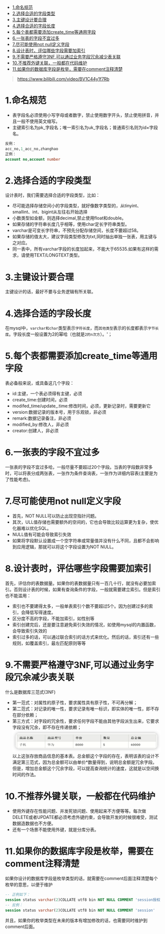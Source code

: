 - [1.命名规范](#1命名规范)
- [2.选择合适的字段类型](#2选择合适的字段类型)
- [3.主键设计要合理](#3主键设计要合理)
- [4.选择合适的字段长度](#4选择合适的字段长度)
- [5.每个表都需要添加create\_time等通用字段](#5每个表都需要添加create_time等通用字段)
- [6.一张表的字段不宜过多](#6一张表的字段不宜过多)
- [7.尽可能使用not null定义字段](#7尽可能使用not-null定义字段)
- [8.设计表时，评估哪些字段需要加索引](#8设计表时评估哪些字段需要加索引)
- [9.不需要严格遵守3NF,可以通过业务字段冗余减少表关联](#9不需要严格遵守3nf可以通过业务字段冗余减少表关联)
- [10.不推荐外键关联，一般都在代码维护](#10不推荐外键关联一般都在代码维护)
- [11.如果你的数据库字段是枚举，需要在comment注释清楚](#11如果你的数据库字段是枚举需要在comment注释清楚)

> <https://www.bilibili.com/video/BV1C44y1f7Rb>

# 1.命名规范

- 表字段名必须使用小写字母或者数字，禁止使用数字开头，禁止使用拼音，并且一般不使用英文缩写。
- 主键索引名为pk_字段名；唯一索引名为uk_字段名；普通索引名则为id×字段名。

```sql
反例：
acc_no,1_acc_no,zhanghao
正例：
account no,account number
```

# 2.选择合适的字段类型

设计表时，我们需要选择合适的字段类型，比如：

- 尽可能选择存储空间小的字段类型，就好像数字类型的，从tinyint、smallint、int、bigint从左往右开始选择
- 小数类型如金额，则选择decimal,禁止使用float和double。
- 如果存储的字符串长度几乎相等，使用char定长字符串类型。
- varchar是可变长字符串，不预先分配存储空间，长度不要超过58。
- 如果存储的值太大，建议字段类型修改为txt,同时抽出单独一张表，用主键与之对应。
- 同一表中，所有varchar字段的长度加起来，不能大于65535.如果有这样的需求，请使用TEXT/LONGTEXT类型。

# 3.主键设计要合理

主键设计的话，最好不要与业务逻辑有所关联。

# 4.选择合适的字段长度

在mysql中，`varchar和char`类型表示`字符长度`，而`其他类型`表示的长度都表示`字节长度`。字段长度一般设置为2的幂哈（也就是`2的n次方`）。'；

# 5.每个表都需要添加create_time等通用字段

表必备般来说，或具备这几个字段：

- id:主键，一个表必须得有主键，必须
- create_time:创建时间，必须
- modifed_time/update_.time:修改时间，必须，更新记录时，需要更新它
- version:数据记录的版本号，用于乐观锁，非必须
- remark:数据记录备注，非必须
- modified_by:修改人，非必须
- creator:创建人，非必须

# 6.一张表的字段不宜过多

一张表的字段不宜过多哈，一般尽量不要超过20个字段。当表的字段数非常多时，可以将表分成两张表，一张作为条件查询表，一张作为详细内容表(主要是为了性能考虑)。

# 7.尽可能使用not null定义字段

- 首先，NOT NULL可以防止出现空指针问题。
- 其次，ULL值存储也需要额外的空间的，它也会导致比较运算更为复杂，使优化器难以优化SQL。
- NULL值有可能会导致索引失效
- 如果将字段默认设置成一个空字符串或常量值并没有什么不同，且都不会影响到应用逻辑，那就可以将这个字段设置为NOT NULL。

# 8.设计表时，评估哪些字段需要加索引

首先，评估你的表数据量。如果你的表数据量只有一百几十行，就没有必要加索引。否则设计表的时候，如果有查询条件的字段，一般就需要建立索引。但是索引也不能滥用：

- 索引也不要建得太多，一般单表索引个数不要超过5个。因为创建过多的索引，会降低写得速度。
- 区分度不高的字段，不能加索引，如性别等
- 索引创建完后，还是要注意避免索引失效的情况，如使用mysql的内置函数，会导致索引失效的
- 索引过多的话，可以通过联合索引的话方式来优化。然后的话，索引还有一些规则，如覆盖索引，最左匹配原则等等
  
# 9.不需要严格遵守3NF,可以通过业务字段冗余减少表关联

什么是数据库三范式(3NF)

- 第一范式：对属性的原子性，要求属性具有原子性，不可再分解；
- 第二范式：对记录的唯一性，要求记录有唯一标识，即实体的唯一性，即不存在部分依赖；
- 第三方式：对字段的冗余性，要求任何字段不能由其他字段派生出来，它要求字段没有冗余，即不存在传递依赖；
![三范式](./image/三范式.png)
以上这张存放商品信息的基本表。总金额这个字段的存在，表明该表的设计不满足第三范式，因为总金额可以由单价*数量得到，说明总金额是冗余字段。但是，增加总金额这个冗余字段，可以提高查询统计的速度，这就是以空间换时间的作法。

# 10.不推荐外键关联，一般都在代码维护

- 使用外键存在性能问题、并发死锁问题、使用起来不方便等等。每次做DELETE或者UPDATE都必须考虑外键约束，会导致开发的时候很难受，测试数据造数据也不方便。
- 还有一个场景不能使用外键，就是分库分表。

# 11.如果你的数据库字段是枚举，需要在comment注释清楚

如果你设计的数据库字段是枚举类型的话，就需要在comment后面注释清楚每个枚举的意思，以便于维护

```sql
-- 正例如下：
session status varchar(2)COLLATE utf8 bin NOT NULL COMMENT 'session授权态'
-- 反例：
session status varchar(2)COLLATE utf8 bin NOT NULL COMMENT 'session'
```

并且，如果你的枚举类型在未来的版本有增加修改的话，也需要同时维护到comment后面。
